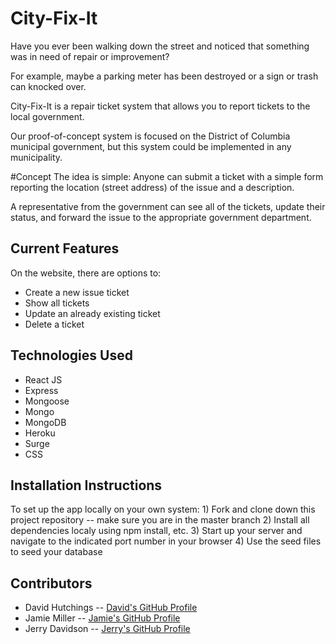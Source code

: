 # City-Fix-It 
Have you ever been walking down the street and noticed that something was in need of repair or improvement?  

For example, maybe a parking meter has been destroyed or a sign or trash can knocked over.

City-Fix-It is a repair ticket system that allows you to report tickets to the local government. 

Our proof-of-concept system is focused on the District of Columbia municipal government, but this system could be implemented in any municipality. 

#Concept
The idea is simple: Anyone can submit a ticket with a simple form reporting the location (street address) of the issue and a description.

A representative from the government can see all of the tickets, update their status, and forward the issue to the appropriate government department. 

## Current Features
On the website, there are options to:
- Create a new issue ticket
- Show all tickets
- Update an already existing ticket
- Delete a ticket

## Technologies Used
- React JS
- Express
- Mongoose
- Mongo
- MongoDB
- Heroku
- Surge
- CSS

## Installation Instructions
To set up the app locally on your own system:
    1) Fork and clone down this project repository -- make sure you are in the master branch
    2) Install all dependencies localy using npm install, etc.
    3) Start up your server and navigate to the indicated port number in your browser
    4) Use the seed files to seed your database

## Contributors
- David Hutchings -- [David's GitHub Profile](https://git.generalassemb.ly/DJHUTCHINGS)
- Jamie Miller -- [Jamie's GitHub Profile](https://git.generalassemb.ly/jamiemiller8)
- Jerry Davidson -- [Jerry's GitHub Profile](https://git.generalassemb.ly/Jwilld)


